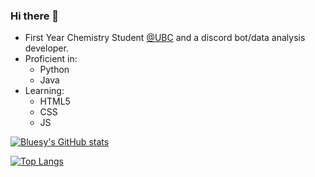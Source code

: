 ### Hi there 👋

 - First Year Chemistry Student [@UBC](https://www.ubc.ca/) and a discord bot/data analysis developer.
 - Proficient in:
   - Python
   - Java
 - Learning:
   - HTML5
   - CSS
   - JS

[![Bluesy's GitHub stats](https://github-readme-stats.vercel.app/api?username=Bluesy1&count_private=true&show_icons=true&theme=gruvbox)](https://github.com/anuraghazra/github-readme-stats)

[![Top Langs](https://github-readme-stats.vercel.app/api/top-langs/?username=Bluesy1&layout=compact&theme=gruvbox&exclude_repo=AlgaeBiofuels-NetlogoHTML-Files)](https://github.com/anuraghazra/github-readme-stats)

<!--
**Bluesy1/Bluesy1** is a ✨ _special_ ✨ repository because its `README.md` (this file) appears on your GitHub profile.

Here are some ideas to get you started:

- 🔭 I’m currently working on ...
- 🌱 I’m currently learning ...
- 👯 I’m looking to collaborate on ...
- 🤔 I’m looking for help with ...
- 💬 Ask me about ...
- 📫 How to reach me: ...
- 😄 Pronouns: ...
- ⚡ Fun fact: ...
-->
